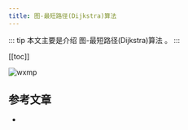 ```yaml
---
title: 图-最短路径(Dijkstra)算法
---
```


::: tip
本文主要是介绍 图-最短路径(Dijkstra)算法 。
:::

[[toc]]

<img class= "zoom-custom-imgs" :src="$withBase('/assets/img/algorithm/basic/intro-1.png')" alt="wxmp">


## 参考文章
* 